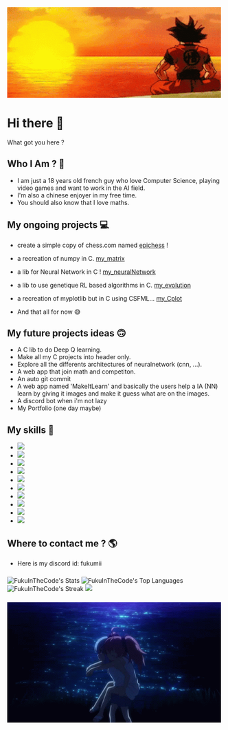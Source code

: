 

<img src="FukuInTheCode-banner-github.gif">

# Hi there 👋

  What got you here ?

## Who I Am ? 🤔
  - I am just a 18 years old french guy who love Computer Science, playing video games and want to work in the AI field. 
  - I'm also a chinese enjoyer in my free time.
  - You should also know that I love maths. 

## My ongoing projects 💻
  - create a simple copy of chess.com named [epichess](https://github.com/FukuInTheCode/epichess) !
  - a recreation of numpy in C. [my_matrix](https://github.com/FukuInTheCode/my_matrix)
  - a lib for Neural Network in C ! [my_neuralNetwork](https://github.com/FukuInTheCode/my_neuralNetwork)
  - a lib to use genetique RL based algorithms in C. [my_evolution](https://github.com/FukuInTheCode/my_evolution)
  - a recreation of myplotlib but in C using CSFML...  [my_Cplot](https://github.com/FukuInTheCode/my_Cplot)
  

  - And that all for now 😅

## My future projects ideas 🙃
  - A C lib to do Deep Q learning.
  - Make all my C projects into header only.
  - Explore all the differents architectures of neuralnetwork (cnn, ...).
  - A web app that join math and competiton.
  - An auto git commit
  - A web app named 'MakeItLearn' and basically the users help a IA (NN) learn by giving it images and make it guess what are on the images.
  - A discord bot when i'm not lazy
  - My Portfolio (one day maybe)

## My skills 📘
  -  <img src="https://img.shields.io/badge/Python-3776AB?style=for-the-badge&logo=python&logoColor=white" />
  -  <img src="https://img.shields.io/badge/HTML5-E34F26?style=for-the-badge&logo=html5&logoColor=white" />
  -  <img src="https://img.shields.io/badge/CSS3-1572B6?style=for-the-badge&logo=css3&logoColor=white" />
  -  <img src="https://img.shields.io/badge/JavaScript-323330?style=for-the-badge&logo=javascript&logoColor=F7DF1E" />
  -  <img src="https://img.shields.io/badge/C-00599C?style=for-the-badge&logo=c&logoColor=white" />
  -  <img src="https://img.shields.io/badge/Node.js-339933?style=for-the-badge&logo=nodedotjs&logoColor=white" />
  -  <img src="https://img.shields.io/badge/Vue.js-35495E?style=for-the-badge&logo=vuedotjs&logoColor=4FC08D" />
  -  <img src="https://img.shields.io/badge/Visual_Studio_Code-0078D4?style=for-the-badge&logo=visual%20studio%20code&logoColor=white" />
  -  <img src="https://img.shields.io/badge/sublime_text-%23575757.svg?&style=for-the-badge&logo=sublime-text&logoColor=important" />
  -  <img src="https://img.shields.io/badge/MySQL-00000F?style=for-the-badge&logo=mysql&logoColor=white" />



## Where to contact me ? 🌎
  - Here is my discord id: fukumii

###
![FukuInTheCode's Stats](https://github-readme-stats.vercel.app/api?username=FukuInTheCode&theme=dark&hide_rank=true&show_icons=true&hide_border=true&count_private=true)
![FukuInTheCode's Top Languages](https://github-readme-stats.vercel.app/api/top-langs/?username=FukuInTheCode&theme=dark&show_icons=true&hide_border=true&layout=compact&limit=5)
![FukuInTheCode's Streak](https://github-readme-streak-stats.herokuapp.com/?user=FukuInTheCode&theme=dark&hide_border=true)
![](http://github-profile-summary-cards.vercel.app/api/cards/profile-details?username=FukuInTheCode&theme=dark)



###

<img src="FukuInTheCode-banner-github-end.gif">

